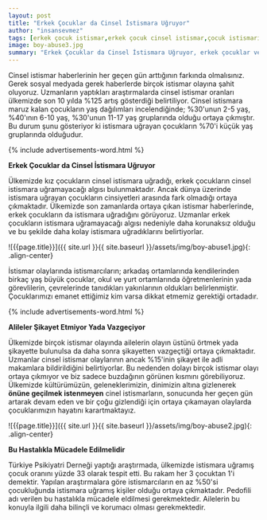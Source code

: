 ```yaml
---
layout: post
title: "Erkek Çocuklar da Cinsel İstismara Uğruyor"
author: "insansevmez"
tags: [erkek çocuk istismar,erkek çocuk cinsel istismar,çocuk istismarı,cinsel istismar,istismar aileler,pedofili,insansevmez]
image: boy-abuse3.jpg
summary: "Erkek Çocuklar da Cinsel İstismara Uğruyor, erkek çocuklar ve istismar,Alileler istismarı Şikayet Etmiyor Yada Vazgeçiyor,Türkiye Psikiyatri Derneği araştırması"
---
```


Cinsel istismar haberlerinin her geçen gün arttığının farkında olmalısınız. Gerek sosyal medyada gerek haberlerde birçok istismar olayına şahit oluyoruz. Uzmanların yaptıkları araştırmalarda cinsel istismar oranları ülkemizde son 10 yılda %125 artış gösterdiği belirtiliyor. Cinsel istismara maruz kalan çocukların yaş dağılımları incelendiğinde; %30'unun 2-5 yaş, %40'ının 6-10 yaş, %30'unun 11-17 yaş gruplarında olduğu ortaya çıkmıştır. Bu durum şunu gösteriyor ki istismara uğrayan çocukların %70'i küçük yaş gruplarında olduğudur.

{% include advertisements-word.html %}

**Erkek Çocuklar da Cinsel İstismara Uğruyor**

Ülkemizde kız çocukların cinsel istismara uğradığı, erkek çocukların cinsel istismara uğramayacağı algısı bulunmaktadır. Ancak dünya üzerinde istismara uğrayan çocukların cinsiyetleri arasında fark olmadığı ortaya çıkmaktadır. Ülkemizde son zamanlarda ortaya çıkan istismar haberlerinde, erkek çocukların da istismara uğradığını görüyoruz. Uzmanlar erkek çocukların istismara uğramayacağı algısı nedeniyle daha korunaksız olduğu ve bu şekilde daha kolay istismara uğradıklarını belirtiyorlar. 

![{{page.title}}]({{ site.url }}{{ site.baseurl }}/assets/img/boy-abuse1.jpg){: .align-center}

İstismar olaylarında istismarcıların; arkadaş ortamlarında kendilerinden birkaç yaş büyük çocuklar, okul ve yurt ortamlarında öğretmenlerinin yada görevlilerin, çevrelerinde tanıdıkları yakınlarının oldukları belirlenmiştir. Çocuklarımızı emanet ettiğimiz kim varsa dikkat etmemiz gerektiği ortadadır.

{% include advertisements-word.html %}

**Alileler Şikayet Etmiyor Yada Vazgeçiyor**

Ülkemizde birçok istismar olayında ailelerin olayın üstünü örtmek yada şikayette bulunulsa da daha sonra şikayetten vazgeçtiği ortaya çıkmaktadır. Uzmanlar cinsel istismar olaylarının ancak %15'inin şikayet ile adli makamlara bildirildiğini belirtiyorlar. Bu nedenden dolayı birçok istismar olayı ortaya çıkmıyor ve biz sadece buzdağının görünen kısmını görebiliyoruz. Ülkemizde kültürümüzün, geleneklerimizin, dinimizin altına gizlenerek **önüne geçilmek istenmeyen** cinel istismarların, sonucunda her geçen gün artarak devam eden ve bir çoğu gizlendiği için ortaya çıkamayan olaylarda çocuklarımızın hayatını karartmaktayız.

![{{page.title}}]({{ site.url }}{{ site.baseurl }}/assets/img/boy-abuse2.jpg){: .align-center}

**Bu Hastalıkla Mücadele Edilmelidir**

Türkiye Psikiyatri Derneği yaptığı araştırmada, ülkemizde istismara uğramış çocuk oranını yüzde 33 olarak tespit etti. Bu rakam her 3 çocuktan 1'i demektir. Yapılan araştırmalara göre istismarcıların en az %50'si çocukluğunda istismara uğramış kişiler olduğu ortaya çıkmaktadır. Pedofili adı verilen bu hastalıkla mücadele eldilmesi gerekmektedir. Ailelerin bu konuyla ilgili daha bilinçli ve korumacı olması gerekmektedir. 

